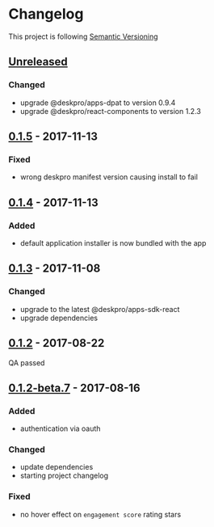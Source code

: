# Changelog

This project is following [Semantic Versioning](http://semver.org)

## [Unreleased][]

### Changed

- upgrade @deskpro/apps-dpat to version 0.9.4
- upgrade @deskpro/react-components to version 1.2.3

## [0.1.5][] - 2017-11-13

### Fixed

 - wrong deskpro manifest version causing install to fail


## [0.1.4][] - 2017-11-13

### Added

 - default application installer is now bundled with the app

## [0.1.3][] - 2017-11-08

### Changed

 - upgrade to the latest @deskpro/apps-sdk-react
 - upgrade dependencies

## [0.1.2][] - 2017-08-22

QA passed

## [0.1.2-beta.7][] - 2017-08-16

### Added
 - authentication via oauth

### Changed
 - update dependencies
 - starting project changelog
 
### Fixed 
 - no hover effect on `engagement score` rating stars

[Unreleased]: https://github.com/DeskproApps/mailchimp/compare/v0.1.5...HEAD
[0.1.5]: https://github.com/DeskproApps/mailchimp/compare/v0.1.4...v0.1.5
[0.1.4]: https://github.com/DeskproApps/mailchimp/compare/v0.1.3...v0.1.4
[0.1.3]: https://github.com/DeskproApps/mailchimp/compare/v0.1.2...v0.1.3
[0.1.2]: https://github.com/DeskproApps/mailchimp/compare/v0.1.2-beta.7...v0.1.2
[0.1.2-beta.7]: https://github.com/DeskproApps/mailchimp/tree/v0.1.2-beta.7